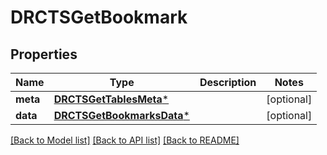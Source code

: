 # DRCTSGetBookmark

## Properties
Name | Type | Description | Notes
------------ | ------------- | ------------- | -------------
**meta** | [**DRCTSGetTablesMeta***](DRCTSGetTablesMeta.md) |  | [optional] 
**data** | [**DRCTSGetBookmarksData***](DRCTSGetBookmarksData.md) |  | [optional] 

[[Back to Model list]](../README.md#documentation-for-models) [[Back to API list]](../README.md#documentation-for-api-endpoints) [[Back to README]](../README.md)


